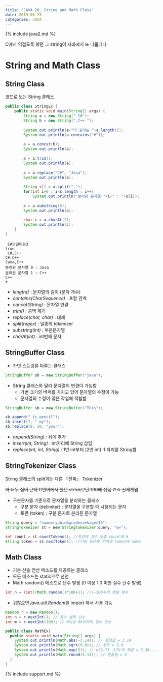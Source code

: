 ```yaml
---
title: "JAVA 20. String and Math Class"
date: 2019-06-25
categories: JAVA
---
```


{% include java2.md %}

C에서 역겹도록 봤던 그 string이 자바에서 또 나옵니다

# String and Math Class

## String Class

코드로 보는 String 클래스

~~~java
public class StringEx {
	public static void main(String[] args) {
		String a = new String(" C#");
		String b = new String(",C++ ");
		
		System.out.println(a+"의 길이는 "+a.length());
		System.out.println(a.contains("#"));
		
		a = a.concat(b);
		System.out.println(a);
		
		a = a.trim();
		System.out.println(a);
		
		a = a.replace("C#", "Java");
		System.out.println(a);
		
		String s[] = a.split(",");
		for(int i=0 ; i<s.length ; i++)
			System.out.println("분리된 문자열 "+i+" : "+s[i]);
		
		a = a.substring(5);
		System.out.println(a);
		
		char c = a.charAt(2);
		System.out.println(c);
	}
}
~~~

```
 C#의길이는3
true
 C#,C++
C#,C++
Java,C++
분리된 문자열 0 : Java
분리된 문자열 1 : C++
C++
+
```

* *length()* : 문자열의 길이 (문자 개수)
* *contains(CharSequence)* : 포함 관계
* *concat(String)* : 문자열 연결
* *trim()* : 공백 제거
* *replace(char, char)* : 대체
* *split(regex)* : 일종의 tokenizer
* *substring(int)* : 부분문자열
* *charAt(int)* : int번째 문자

## StringBuffer Class

* 가변 스트링을 다루는 클래스

~~~java
StringBuffer sb = new StringBuffer("java");
~~~

* String 클래스와 달리 문자열의 변경이 가능함
  * 가변 크기의 버퍼를 가지고 있어 문자열의 수정이 가능
  * 문자열의 수정이 많은 작업에 적합함
  
~~~java
StringBuffer sb = new StringBuffer("This");

sb.append(" is pencil");
sb.insert(7, " my");
sb.replace(8, 10, "your");
~~~

* *append(String)* : 뒤에 추가
* *insert(int, String)* : int자리에 String 삽입
* *replace(int, int, String)* : 1번 int부터 (2번 int)-1 자리를 String함

## StringTokenizer Class

String 클래스의 split과는 다른 『진짜』 Tokenizer

~~아 너무 싫어 근데 C언어에서 했던 strtok보단 100배 쉬움 ㄹㅇ 신세계임~~

* 구분문자를 기준으로 문자열을 분리하는 클래스
  * 구분 문자 (delimiter) : 문자열을 구분할 때 사용되는 문자
  * 토큰 (token) : 구분 문자로 분리된 문자열
  
~~~java
String query = "name=ryubin&grade=a+&age=19";
StringTokenizer st = new StringTokenizer(query, "&=");

int count = st.countTokens(); //토큰의 개수 맞춤 count에 6
String token = st.nextToken(); //다음 토큰을 얻어냄 token에 name
~~~

## Math Class

* 기본 산술 연산 메소드를 제공하는 클래스
* 모든 메소드는 static으로 선언
* Math.random() 메소드로 난수 발생 (0 이상 1.0 미만 실수 난수 발생)

~~~java
int n = (int)(Math.random()*100+1); //1~100사이 랜덤 정수
~~~

* 귀찮으면 *java.util.Random*을 import 해서 사용 가능

~~~java
Random r = new Random();
int n = r.nextInt(); // 정수 범위 난수
int m = r.nextInt(100); // 0이상 99이하의 정수 난수
~~~

~~~java
public class MathEx{
  public static void main(String[] args) {
    System.out.println(Math.abs(-3.14)); // 절댓값 = 3.14
    System.out.println(Math.sqrt(9.0)); // 루트 = 3.0
    System.out.println(Math.exp(2)); // e(2.71 그거)의 제곱 = 7.38....
    System.out.println(Math.round(3.14)); // 반올림 = 3
  }
}
~~~

{% include support.md %}
